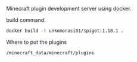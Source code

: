 Minecraft plugin development server using docker.

build command.
```sh
docker build -t unkomorasi01/spigot:1.18.1 .
```

Where to put the plugins
```
/minecraft_data/minecraft/plugins
```
